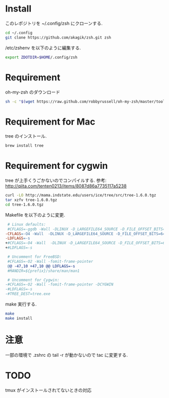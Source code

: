 # Install
このレポジトリを ~/.config/zsh にクローンする.
```bash
cd ~/.config
git clone https://github.com/akagik/zsh.git zsh
```

/etc/zshenv を以下のように編集する.
```bash
export ZDOTDIR=$HOME/.config/zsh
```

# Requirement
oh-my-zsh のダウンロード
```bash
sh -c "$(wget https://raw.github.com/robbyrussell/oh-my-zsh/master/tools/install.sh -O -)"
```

# Requirement for Mac
tree のインストール.
```bash
brew install tree
```

# Requirement for cygwin
tree が上手くうごかないのでコンパイルする.
参考: http://qiita.com/tenten0213/items/8087d86a7735117a5238

```bash
curl -LO http://mama.indstate.edu/users/ice/tree/src/tree-1.6.0.tgz
tar xzfv tree-1.6.0.tgz
cd tree-1.6.0.tgz
```
 
Makefile を以下のように変更.
```Makefile
 # Linux defaults:
 #CFLAGS=-ggdb -Wall -DLINUX -D_LARGEFILE64_SOURCE -D_FILE_OFFSET_BITS=64
-CFLAGS=-O4 -Wall  -DLINUX -D_LARGEFILE64_SOURCE -D_FILE_OFFSET_BITS=64
-LDFLAGS=-s
+#CFLAGS=-O4 -Wall  -DLINUX -D_LARGEFILE64_SOURCE -D_FILE_OFFSET_BITS=64
+#LDFLAGS=-s

 # Uncomment for FreeBSD:
 #CFLAGS=-O2 -Wall -fomit-frame-pointer
 @@ -47,10 +47,10 @@ LDFLAGS=-s
 #MANDIR=${prefix}/share/man/man1

 # Uncomment for Cygwin:
-#CFLAGS=-O2 -Wall -fomit-frame-pointer -DCYGWIN
-#LDFLAGS=-s
-#TREE_DEST=tree.exe
```

make 実行する.
```bash
make
make install
```

# 注意
一部の環境で .zshrc の tail -r が動かないので tac に変更する.

# TODO
tmux がインストールされてないときの対応
